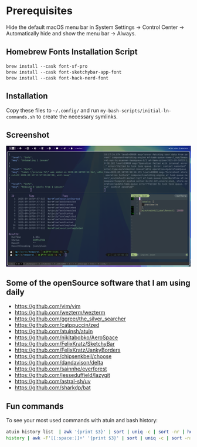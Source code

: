 # Prerequisites

Hide the default macOS menu bar in System Settings -> Control Center -> Automatically hide and show the menu bar -> Always.

## Homebrew Fonts Installation Script

```
brew install --cask font-sf-pro
brew install --cask font-sketchybar-app-font
brew install --cask font-hack-nerd-font
```
## Installation

Copy these files to `~/.config/` and run `my-bash-scripts/initial-ln-commands.sh` to create the necessary symlinks.

## Screenshot

![Screenshot](screenshot.png)

## Some of the openSource software that I am using daily

* https://github.com/vim/vim
* https://github.com/wezterm/wezterm
* https://github.com/ggreer/the_silver_searcher
* https://github.com/catppuccin/zed
* https://github.com/atuinsh/atuin
* https://github.com/nikitabobko/AeroSpace
* https://github.com/FelixKratz/SketchyBar
* https://github.com/FelixKratz/JankyBorders
* https://github.com/chipsenkbeil/choose
* https://github.com/dandavison/delta
* https://github.com/sainnhe/everforest
* https://github.com/jesseduffield/lazygit
* https://github.com/astral-sh/uv
* https://github.com/sharkdp/bat

## Fun commands

To see your most used commands with atuin and bash history:

```bash
atuin history list  | awk '{print $3}' | sort | uniq -c | sort -nr | head -n 30
history | awk -F'[[:space:]]+' '{print $3}' | sort | uniq -c | sort -nr | head -n 30
```

